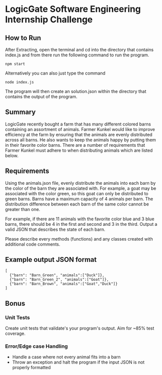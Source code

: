 # LogicGate Software Engineering Internship Challenge

## How to Run 
After Extracting, open the terminal and cd into the directory that contains index.js and
from there run the following command to run the program. 

``` 
npm start

```

Alternatively you can also just type the command 

```
node index.js 

````
The program will then create an solution.json within the directory that contains the output of the program.

## Summary

LogicGate recently bought a farm that has many different colored barns containing an assortment of animals. Farmer Kunkel would like to improve efficiency at the farm by ensuring that the animals are evenly distributed across all barns. He also wants to keep the animals happy by putting them in their favorite color barns. There are a number of requirements that Farmer Kunkel must adhere to when distributing animals which are listed below.

## Requirements

Using the animals.json file, evenly distribute the animals into each barn by the color of the barn they are associated with. For example, a goat may be associated with the color green, so this goat can only be distributed to green barns.  Barns have a maximum capacity of 4 animals per barn.  The distribution difference between each barn of the same color cannot be greater than one.   

For example, if there are 11 animals with the favorite color blue and 3 blue barns, there should be 4 in the first and second and 3 in the third. Output a valid JSON that describes the state of each barn.

Please describe every methods (functions) and any classes created with additional code comments.


## Example output JSON format

    [
      {"barn": "Barn_Green", "animals":["Duck"]},
      {"barn": "Barn_Green_2", "animals":["Goat"]},
      {"barn": "Barn_Brown", "animals":["Goat","Duck"]}
    ]

## Bonus

### Unit Tests

Create unit tests that validate's your program's output. Aim for ~85% test coverage.

### Error/Edge case Handling

* Handle a case where not every animal fits into a barn
* Throw an exception and halt the program if the input JSON is not properly formatted
